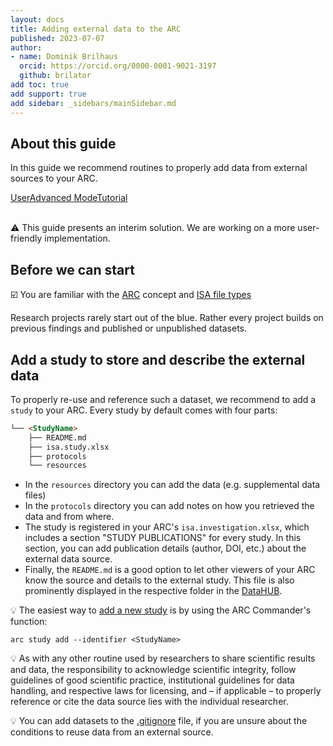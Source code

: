```yaml
---
layout: docs
title: Adding external data to the ARC
published: 2023-07-07
author:
- name: Dominik Brilhaus
  orcid: https://orcid.org/0000-0001-9021-3197
  github: brilator
add toc: true
add support: true
add sidebar: _sidebars/mainSidebar.md
---
```


## About this guide

In this guide we recommend routines to properly add data from external sources to your ARC. 

<a href="./index.html">
    <span class="badge-category">User</span><span class="badge-selected" id="badge-advanced">Advanced</span>
    <span class="badge-category">Mode</span><span class="badge-selected" id="badge-tutorial">Tutorial</span>    
</a>

<br>
<br>

:warning:
This guide presents an interim solution. We are working on a more user-friendly implementation.

## Before we can start

:ballot_box_with_check: You are familiar with the [ARC](./../implementation/AnnotatedResearchContext.html) concept and [ISA file types](./isa_FileTypes.html)

Research projects rarely start out of the blue. Rather every project builds on previous findings and published or unpublished datasets.

## Add a study to store and describe the external data

To properly re-use and reference such a dataset, we recommend to add a `study` to your ARC. Every study by default comes with four parts: 

```markdown
└── <StudyName>
    ├── README.md
    ├── isa.study.xlsx
    ├── protocols
    └── resources
```

- In the `resources` directory you can add the data (e.g. supplemental data files)
- In the `protocols` directory you can add notes on how you retrieved the data and from where.
- The study is registered in your ARC's `isa.investigation.xlsx`, which includes a section "STUDY PUBLICATIONS" for every study. In this section, you can add publication details (author, DOI, etc.) about the external data source.
- Finally, the `README.md` is a good option to let other viewers of your ARC know the source and details to the external study. This file is also prominently displayed in the respective folder in the [DataHUB](./../implementation/DataHub.html). 


:bulb: The easiest way to [add a new study](./../ArcCommanderManual/arc_isa_study.html) is by using the ARC Commander's function:
```
arc study add --identifier <StudyName>
``` 

:bulb: As with any other routine used by researchers to share scientific results and data, the responsibility to acknowledge scientific integrity, follow guidelines of good scientific practice, institutional guidelines for data handling, and respective laws for licensing, and &ndash; if applicable  &ndash; to properly reference or cite the data source lies with the individual researcher.

:bulb: You can add datasets to the [.gitignore](./arc_gitignore.html) file, if you are unsure about the conditions to reuse data from an external source. 